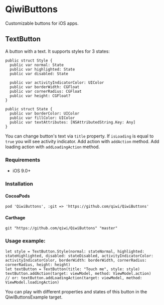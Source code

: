 # QiwiButtons
Customizable buttons for iOS apps.

## TextButton
A button with a text. It supports styles for 3 states:
```
public struct Style {
  public var normal: State
  public var highlighted: State
  public var disabled: State

  public var activityIndicatorColor: UIColor
  public var borderWidth: CGFloat
  public var cornerRadius: CGFloat
  public var height: CGFloat?
}

public struct State {
  public var borderColor: UIColor
  public var fillColor: UIColor
  public var textAttributes: [NSAttributedString.Key: Any]
}
```
You can change button's text via ``title`` property. If ``isLoading`` is equal to ``true`` you will see activity indicator.
Add action with ``addAction`` method.  Add loading action with ``addLoadingAction`` method.

### Requirements
* iOS 9.0+

### Installation

#### CocoaPods
```
pod 'QiwiButtons', :git => 'https://github.com/qiwi/QiwiButtons'
```

#### Carthage
```
git "https://github.com/qiwi/QiwiButtons" "master"
```

### Usage example:

```
let style = TextButton.Style(normal: stateNormal, highlighted: stateHighlighted, disabled: stateDisabled, activityIndicatorColor: activityIndicatorColor, borderWidth: borderWidth, cornerRadius: cornerRadius, height: height)
let textButton = TextButton(title: "Touch me", style: style)
textButton.addAction(target: viewModel, method: ViewModel.action)
// or: textButton.addLoadingAction(target: viewModel, method: ViewModel.loadingAction)

```

You can play with different properties and states of this button in the QiwiButtonsExample target. 
